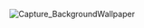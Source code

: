 ![Capture_BackgroundWallpaper](https://user-images.githubusercontent.com/54750557/188505010-fb1411ed-1f6d-47c2-95d6-8388837ea2b1.PNG)
